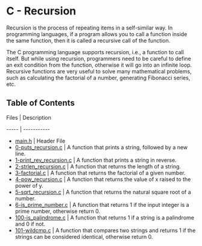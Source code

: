 # C - Recursion

Recursion is the process of repeating items in a self-similar way. In programming languages, if a program allows you to call a function inside the same function, then it is called a recursive call of the function.

The C programming language supports recursion, i.e., a function to call itself. But while using recursion, programmers need to be careful to define an exit condition from the function, otherwise it will go into an infinite loop.
Recursive functions are very useful to solve many mathematical problems, such as calculating the factorial of a number, generating Fibonacci series, etc.

## Table of Contents
Files | Description

----- | -----------

* [main.h](https://github.com/Chidiagb/alx-low_level_programming/blob/master/0x08-recursion/main.h) | Header File
* [0-puts_recursion.c](https://github.com/Chidiagb/alx-low_level_programming/blob/master/0x08-recursion/0-puts_recursion.c) | A function that prints a string, followed by a new line.
* [1-print_rev_recursion.c](https://github.com/Chidiagb/alx-low_level_programming/blob/master/0x08-recursion/1-print_rev_recursion.c) | A function that prints a string in reverse.
* [2-strlen_recursion.c](https://github.com/Chidiagb/alx-low_level_programming/blob/master/0x08-recursion/2-strlen_recursion.c) | A function that returns the length of a string.
* [3-factorial.c](https://github.com/Chidiagb/alx-low_level_programming/blob/master/0x08-recursion/3-factorial.c) | A function that returns the factorial of a given number.
* [4-pow_recursion.c](https://github.com/Chidiagb/alx-low_level_programming/blob/master/0x08-recursion/4-pow_recursion.c) | A function that returns the value of x raised to the power of y.
* [5-sqrt_recursion.c](https://github.com/Chidiagb/alx-low_level_programming/blob/master/0x08-recursion/5-sqrt_recursion.c) | A function that returns the natural square root of a number.
* [6-is_prime_number.c](https://github.com/Chidiagb/alx-low_level_programming/blob/master/0x08-recursion/6-is_prime_number.c) | A function that returns 1 if the input integer is a prime number, otherwise return 0.
* [100-is_palindrome.c](https://github.com/Chidiagb/alx-low_level_programming/blob/master/0x08-recursion/100-is_palindrome.c) | A function that returns 1 if a string is a palindrome and 0 if not.
* [101-wildcmp.c](https://github.com/Chidiagb/alx-low_level_programming/blob/master/0x08-recursion/101-wildcmp.c) | A function that compares two strings and returns 1 if the strings can be considered identical, otherwise return 0.
